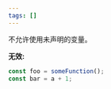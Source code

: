 ```yaml
---
tags: []
---
```


不允许使用未声明的变量。

**无效:**

```typescript
const foo = someFunction();
const bar = a + 1;
```